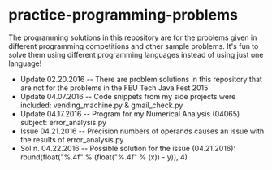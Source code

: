 # practice-programming-problems
The programming solutions in this repository are for the problems given in different programming competitions and other sample problems.
It's fun to solve them using different programming languages instead of using just one language!

* Update 02.20.2016 -- There are problem solutions in this repository that are not for the problems in the FEU Tech Java Fest 2015
* Update 04.07.2016 -- Code snippets from my side projects were included: vending_machine.py & gmail_check.py
* Update 04.17.2016 -- Program for my Numerical Analysis (04065) subject: error_analysis.py
* Issue  04.21.2016 -- Precision numbers of operands causes an issue with the results of error_analysis.py
* Sol'n. 04.22.2016 -- Possible solution for the issue (04.21.2016): round(float("%.4f" % (float("%.4f" % (x)) - y)), 4)
